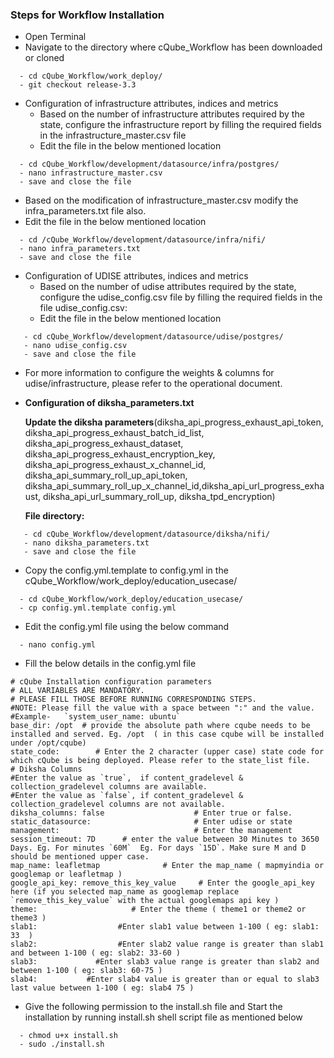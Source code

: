 ### Steps for Workflow Installation
- Open Terminal
- Navigate to the directory where cQube_Workflow has been downloaded or cloned
```text
  - cd cQube_Workflow/work_deploy/
  - git checkout release-3.3
```
- Configuration of infrastructure attributes, indices and metrics
  - Based on the number of infrastructure attributes required by the state, configure the infrastructure report by filling the required fields in the      infrastructure_master.csv file
  - Edit the file in the below mentioned location
```text 
  - cd cQube_Workflow/development/datasource/infra/postgres/
  - nano infrastructure_master.csv
  - save and close the file
```
  - Based on the modification of infrastructure_master.csv modify the infra_parameters.txt file also.
  - Edit the file in the below mentioned location
```text
  - cd /cQube_Workflow/development/datasource/infra/nifi/
  - nano infra_parameters.txt
  - save and close the file
```
- Configuration of UDISE attributes, indices and metrics
   - Based on the number of udise attributes required by the state, configure the udise_config.csv file by filling the required fields in the file udise_config.csv:
   - Edit the file in the below mentioned location
 ```text
    - cd cQube_Workflow/development/datasource/udise/postgres/
    - nano udise_config.csv
    - save and close the file
 ```
   - For more information to configure the weights & columns for udise/infrastructure, please refer to the operational document.
   
- **Configuration of diksha_parameters.txt**

	**Update the diksha parameters**(diksha_api_progress_exhaust_api_token, diksha_api_progress_exhaust_batch_id_list, diksha_api_progress_exhaust_dataset, 		diksha_api_progress_exhaust_encryption_key, diksha_api_progress_exhaust_x_channel_id, diksha_api_summary_roll_up_api_token, diksha_api_summary_roll_up_x_channel_id,diksha_api_url_progress_exhaust, diksha_api_url_summary_roll_up, diksha_tpd_encryption) 

 	**File directory:** 
```text	
   - cd cQube_Workflow/development/datasource/diksha/nifi/
   - nano diksha_parameters.txt
   - save and close the file
```
- Copy the config.yml.template to config.yml in the cQube_Workflow/work_deploy/education_usecase/
```text
  - cd cQube_Workflow/work_deploy/education_usecase/
  - cp config.yml.template config.yml
```
- Edit the config.yml file using the below command
```text
  - nano config.yml
```
- Fill the below details in the config.yml file
```text
# cQube Installation configuration parameters
# ALL VARIABLES ARE MANDATORY.
# PLEASE FILL THOSE BEFORE RUNNING CORRESPONDING STEPS.
#NOTE: Please fill the value with a space between ":" and the value. 
#Example-   `system_user_name: ubuntu`
base_dir: /opt  # provide the absolute path where cqube needs to be installed and served. Eg. /opt  ( in this case cqube will be installed under /opt/cqube)
state_code:        # Enter the 2 character (upper case) state code for which cQube is being deployed. Please refer to the state_list file. 
# Diksha Columns
#Enter the value as `true`,  if content_gradelevel & collection_gradelevel columns are available.
#Enter the value as `false`, if content_gradelevel & collection_gradelevel columns are not available.
diksha_columns: false                    # Enter true or false. 
static_datasource:                       # Enter udise or state
management:                              # Enter the management
session_timeout: 7D      # enter the value between 30 Minutes to 3650 Days. Eg. For minutes `60M`  Eg. For days `15D`. Make sure M and D should be mentioned upper case.
map_name: leafletmap              # Enter the map_name ( mapmyindia or googlemap or leafletmap )
google_api_key: remove_this_key_value     # Enter the google_api_key  here (if you selected map_name as googlemap replace `remove_this_key_value` with the actual googlemaps api key )
theme:                     # Enter the theme ( theme1 or theme2 or theme3 )
slab1:                  #Enter slab1 value between 1-100 ( eg: slab1: 33  )
slab2:                  #Enter slab2 value range is greater than slab1 and between 1-100 ( eg: slab2: 33-60 ) 
slab3:             #Enter slab3 value range is greater than slab2 and between 1-100 ( eg: slab3: 60-75 ) 
slab4:           #Enter slab4 value is greater than or equal to slab3 last value between 1-100 ( eg: slab4 75 ) 

```
- Give the following permission to the install.sh file and Start the installation by running install.sh shell script file as mentioned below
```text
  - chmod u+x install.sh
  - sudo ./install.sh
```
